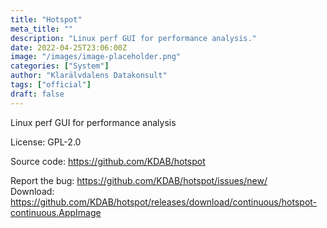 ```yaml
---
title: "Hotspot"
meta_title: ""
description: "Linux perf GUI for performance analysis."
date: 2022-04-25T23:06:00Z
image: "/images/image-placeholder.png"
categories: ["System"]
author: "Klarälvdalens Datakonsult"
tags: ["official"]
draft: false
---
```


Linux perf GUI for performance analysis

License: GPL-2.0

Source code: https://github.com/KDAB/hotspot

Report the bug: https://github.com/KDAB/hotspot/issues/new/  
Download: https://github.com/KDAB/hotspot/releases/download/continuous/hotspot-continuous.AppImage
